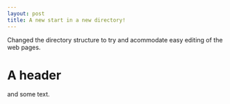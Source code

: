 ```yaml
---
layout: post
title: A new start in a new directory!
---
```


Changed the directory structure to try and acommodate easy editing of the web pages.

# A header

and some text.
